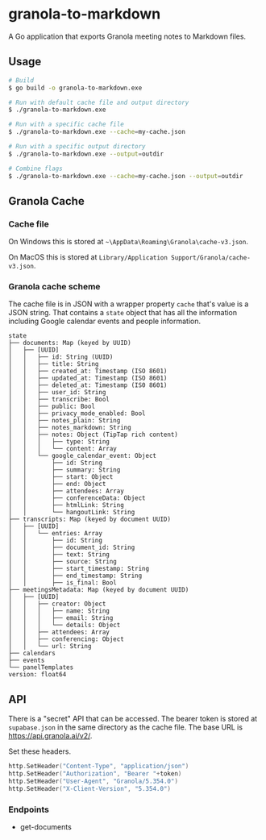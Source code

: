 # granola-to-markdown

A Go application that exports Granola meeting notes to Markdown files.

## Usage

```sh
# Build
$ go build -o granola-to-markdown.exe

# Run with default cache file and output directory
$ ./granola-to-markdown.exe

# Run with a specific cache file
$ ./granola-to-markdown.exe --cache=my-cache.json

# Run with a specific output directory
$ ./granola-to-markdown.exe --output=outdir

# Combine flags
$ ./granola-to-markdown.exe --cache=my-cache.json --output=outdir
```

## Granola Cache

### Cache file

On Windows this is stored at `~\AppData\Roaming\Granola\cache-v3.json`.

On MacOS this is stored at `Library/Application Support/Granola/cache-v3.json`.

### Granola cache scheme

The cache file is in JSON with a wrapper property `cache` that's value is a JSON string. That contains a `state` object that has all the information including Google calendar events and people information.

```text
state
├── documents: Map (keyed by UUID)
│   ├── [UUID]
│   │   ├── id: String (UUID)
│   │   ├── title: String
│   │   ├── created_at: Timestamp (ISO 8601)
│   │   ├── updated_at: Timestamp (ISO 8601)
│   │   ├── deleted_at: Timestamp (IS0 8601)
│   │   ├── user_id: String
│   │   ├── transcribe: Bool
│   │   ├── public: Bool
│   │   ├── privacy_mode_enabled: Bool
│   │   ├── notes_plain: String
│   │   ├── notes_markdown: String
│   │   ├── notes: Object (TipTap rich content)
│   │   │   ├── type: String
│   │   │   └── content: Array
│   │   └── google_calendar_event: Object
│   │       ├── id: String
│   │       ├── summary: String
│   │       ├── start: Object
│   │       ├── end: Object
│   │       ├── attendees: Array
│   │       ├── conferenceData: Object
│   │       ├── htmlLink: String
│   │       └── hangoutLink: String
├── transcripts: Map (keyed by document UUID)
│   ├── [UUID]
│   │   └── entries: Array
│   │       ├── id: String
│   │       ├── document_id: String
│   │       ├── text: String
│   │       ├── source: String
│   │       ├── start_timestamp: String
│   │       ├── end_timestamp: String
│   │       ├── is_final: Bool
├── meetingsMetadata: Map (keyed by document UUID)
│   ├── [UUID]
│   │   ├── creator: Object
│   │   │   ├── name: String
│   │   │   ├── email: String
│   │   │   └── details: Object
│   │   ├── attendees: Array
│   │   ├── conferencing: Object
│   │   └── url: String
├── calendars
├── events
└── panelTemplates
version: float64
```

## API

There is a "secret" API that can be accessed. The bearer token is stored at `supabase.json` in the same directory as the cache file. The base URL is <https://api.granola.ai/v2/>.

Set these headers.

```go
http.SetHeader("Content-Type", "application/json")
http.SetHeader("Authorization", "Bearer "+token)
http.SetHeader("User-Agent", "Granola/5.354.0")
http.SetHeader("X-Client-Version", "5.354.0")
```

### Endpoints

- get-documents
